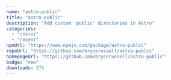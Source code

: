```yaml
---
name: "astro-public"
title: "astro-public"
description: "Add custom 'public' directories in Astro"
categories:
  - "css+ui"
  - "recent"
npmUrl: "https://www.npmjs.com/package/astro-public"
repoUrl: "https://github.com/brycerussell/astro-public"
homepageUrl: "https://github.com/brycerussell/astro-public"
badge: "new"
downloads: 273
---
```

